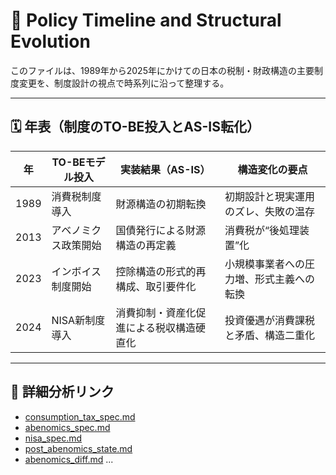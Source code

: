 # 📅 Policy Timeline and Structural Evolution

このファイルは、1989年から2025年にかけての日本の税制・財政構造の主要制度変更を、制度設計の視点で時系列に沿って整理する。

---

## 🗓️ 年表（制度のTO-BE投入とAS-IS転化）

| 年 | TO-BEモデル投入 | 実装結果（AS-IS） | 構造変化の要点 |
|----|------------------|--------------------|----------------|
| 1989 | 消費税制度導入 | 財源構造の初期転換 | 初期設計と現実運用のズレ、失敗の温存 |
| 2013 | アベノミクス政策開始 | 国債発行による財源構造の再定義 | 消費税が“後処理装置”化 |
| 2023 | インボイス制度開始 | 控除構造の形式的再構成、取引要件化 | 小規模事業者への圧力増、形式主義への転換 |
| 2024 | NISA新制度導入 | 消費抑制・資産化促進による税収構造硬直化 | 投資優遇が消費課税と矛盾、構造二重化 |


---

## 🔗 詳細分析リンク

- [consumption_tax_spec.md](../03_to_be_model/consumption_tax_spec.md)
- [abenomics_spec.md](../03_to_be_model/abenomics_spec.md)
- [nisa_spec.md](../03_to_be_model/nisa_spec.md)
- [post_abenomics_state.md](../02_as_is_model/post_abenomics_state.md)
- [abenomics_diff.md](../04_diff_analysis/abenomics_diff.md)
...

